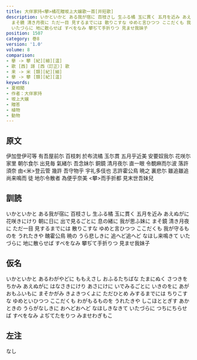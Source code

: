```yaml
---
title: 大伴家持<攀>橘花贈坂上大嬢歌一首[并短歌]
description: いかといかと ある我が宿に 百枝さし 生ふる橘 玉に貫く 五月を近み あえぬがに 花咲きにけり 朝に日に 出で見るごとに 息の緒に 我が思ふ妹に
  まそ鏡 清き月夜に ただ一目 見するまでには 散りこすな ゆめと言ひつつ ここだくも 我が守るものを うれたきや 醜霍公鳥 暁の うら悲しきに 追へど追へど なほし来鳴きて
  いたづらに 地に散らせば すべをなみ 攀ぢて手折りつ 見ませ我妹子
position: 1507
category: 巻8
version: '1.0'
volume: 8
comparison:
- 擧 -> 攀 [紀][細][温]
- 歌 [西] 謌 [西（訂正）] 歌
- 来 -> 米 [類][紀][細]
- 擧 -> 攀 [類][紀][温]
keywords:
- 夏相聞
- 作者：大伴家持
- 坂上大嬢
- 贈答
- 植物
- 動物
---
```


## 原文

伊加登伊可等 有吾屋前尓 百枝刺 於布流橘 玉尓貫 五月乎近美 安要奴我尓 花咲尓家里 朝尓食尓 出見毎 氣緒尓 吾念妹尓 銅鏡 清月夜尓 直一眼 令覩麻而尓波 落許須奈 由<米>登云管 幾許 吾守物乎 宇礼多伎也 志許霍公鳥 暁之 裏悲尓 雖追雖追 尚来鳴而 徒 地尓令散者 為便乎奈美 <攀>而手折都 見末世吾妹兒

## 訓読

いかといかと ある我が宿に 百枝さし 生ふる橘 玉に貫く 五月を近み あえぬがに 花咲きにけり 朝に日に 出で見るごとに 息の緒に 我が思ふ妹に まそ鏡 清き月夜に ただ一目 見するまでには 散りこすな ゆめと言ひつつ ここだくも 我が守るものを うれたきや 醜霍公鳥 暁の うら悲しきに 追へど追へど なほし来鳴きて いたづらに 地に散らせば すべをなみ 攀ぢて手折りつ 見ませ我妹子

## 仮名

いかといかと あるわがやどに ももえさし おふるたちばな たまにぬく さつきをちかみ あえぬがに はなさきにけり あさにけに いでみるごとに いきのをに あがおもふいもに まそかがみ きよきつくよに ただひとめ みするまでには ちりこすな ゆめといひつつ ここだくも わがもるものを うれたきや しこほととぎす あかときの うらがなしきに おへどおへど なほしきなきて いたづらに つちにちらせば すべをなみ よぢてたをりつ みませわぎもこ

## 左注

なし
